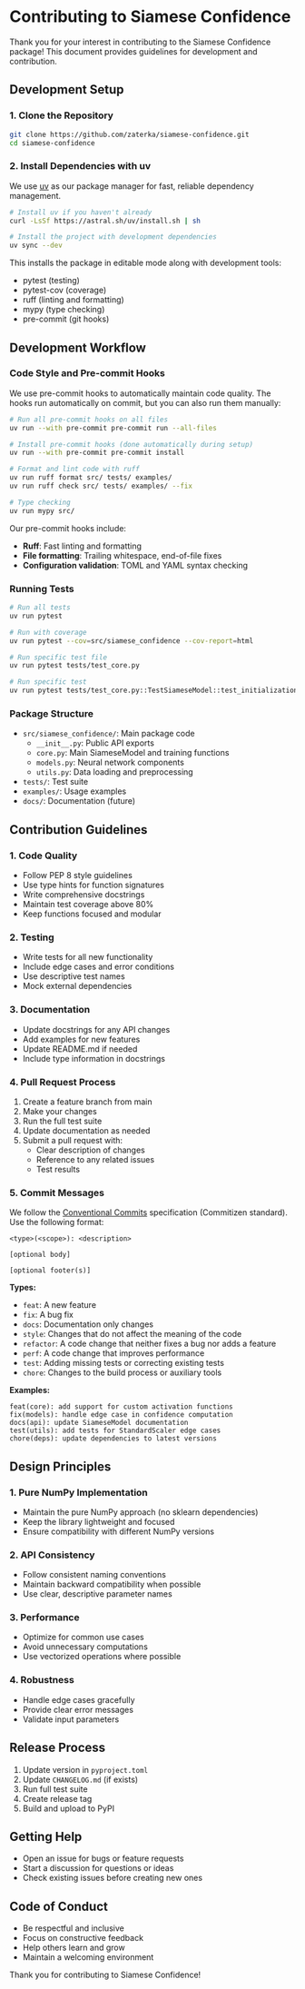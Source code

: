 # Contributing to Siamese Confidence

Thank you for your interest in contributing to the Siamese Confidence package! This document provides guidelines for development and contribution.

## Development Setup

### 1. Clone the Repository

```bash
git clone https://github.com/zaterka/siamese-confidence.git
cd siamese-confidence
```

### 2. Install Dependencies with uv

We use [uv](https://docs.astral.sh/uv/) as our package manager for fast, reliable dependency management.

```bash
# Install uv if you haven't already
curl -LsSf https://astral.sh/uv/install.sh | sh

# Install the project with development dependencies
uv sync --dev
```

This installs the package in editable mode along with development tools:
- pytest (testing)
- pytest-cov (coverage)
- ruff (linting and formatting)
- mypy (type checking)
- pre-commit (git hooks)

## Development Workflow

### Code Style and Pre-commit Hooks

We use pre-commit hooks to automatically maintain code quality. The hooks run automatically on commit, but you can also run them manually:

```bash
# Run all pre-commit hooks on all files
uv run --with pre-commit pre-commit run --all-files

# Install pre-commit hooks (done automatically during setup)
uv run --with pre-commit pre-commit install

# Format and lint code with ruff
uv run ruff format src/ tests/ examples/
uv run ruff check src/ tests/ examples/ --fix

# Type checking
uv run mypy src/
```

Our pre-commit hooks include:
- **Ruff**: Fast linting and formatting
- **File formatting**: Trailing whitespace, end-of-file fixes
- **Configuration validation**: TOML and YAML syntax checking

### Running Tests

```bash
# Run all tests
uv run pytest

# Run with coverage
uv run pytest --cov=src/siamese_confidence --cov-report=html

# Run specific test file
uv run pytest tests/test_core.py

# Run specific test
uv run pytest tests/test_core.py::TestSiameseModel::test_initialization
```

### Package Structure

- `src/siamese_confidence/`: Main package code
  - `__init__.py`: Public API exports
  - `core.py`: Main SiameseModel and training functions
  - `models.py`: Neural network components
  - `utils.py`: Data loading and preprocessing
- `tests/`: Test suite
- `examples/`: Usage examples
- `docs/`: Documentation (future)

## Contribution Guidelines

### 1. Code Quality

- Follow PEP 8 style guidelines
- Use type hints for function signatures
- Write comprehensive docstrings
- Maintain test coverage above 80%
- Keep functions focused and modular

### 2. Testing

- Write tests for all new functionality
- Include edge cases and error conditions
- Use descriptive test names
- Mock external dependencies

### 3. Documentation

- Update docstrings for any API changes
- Add examples for new features
- Update README.md if needed
- Include type information in docstrings

### 4. Pull Request Process

1. Create a feature branch from main
2. Make your changes
3. Run the full test suite
4. Update documentation as needed
5. Submit a pull request with:
   - Clear description of changes
   - Reference to any related issues
   - Test results

### 5. Commit Messages

We follow the [Conventional Commits](https://www.conventionalcommits.org/) specification (Commitizen standard). Use the following format:

```
<type>(<scope>): <description>

[optional body]

[optional footer(s)]
```

**Types:**
- `feat`: A new feature
- `fix`: A bug fix
- `docs`: Documentation only changes
- `style`: Changes that do not affect the meaning of the code
- `refactor`: A code change that neither fixes a bug nor adds a feature
- `perf`: A code change that improves performance
- `test`: Adding missing tests or correcting existing tests
- `chore`: Changes to the build process or auxiliary tools

**Examples:**
```
feat(core): add support for custom activation functions
fix(models): handle edge case in confidence computation
docs(api): update SiameseModel documentation
test(utils): add tests for StandardScaler edge cases
chore(deps): update dependencies to latest versions
```

## Design Principles

### 1. Pure NumPy Implementation

- Maintain the pure NumPy approach (no sklearn dependencies)
- Keep the library lightweight and focused
- Ensure compatibility with different NumPy versions

### 2. API Consistency

- Follow consistent naming conventions
- Maintain backward compatibility when possible
- Use clear, descriptive parameter names

### 3. Performance

- Optimize for common use cases
- Avoid unnecessary computations
- Use vectorized operations where possible

### 4. Robustness

- Handle edge cases gracefully
- Provide clear error messages
- Validate input parameters

## Release Process

1. Update version in `pyproject.toml`
2. Update `CHANGELOG.md` (if exists)
3. Run full test suite
4. Create release tag
5. Build and upload to PyPI

## Getting Help

- Open an issue for bugs or feature requests
- Start a discussion for questions or ideas
- Check existing issues before creating new ones

## Code of Conduct

- Be respectful and inclusive
- Focus on constructive feedback
- Help others learn and grow
- Maintain a welcoming environment

Thank you for contributing to Siamese Confidence!
